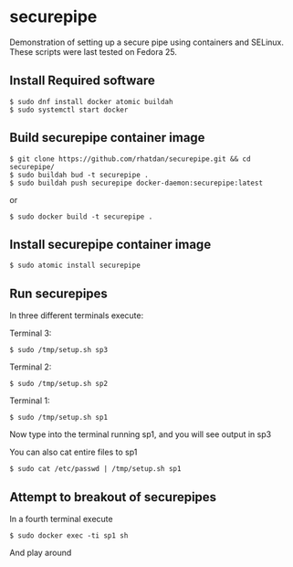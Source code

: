 # securepipe
Demonstration of setting up a secure pipe using containers and SELinux. These scripts were last tested on Fedora 25.

## Install Required software
`````
$ sudo dnf install docker atomic buildah
$ sudo systemctl start docker
`````

## Build securepipe container image
`````
$ git clone https://github.com/rhatdan/securepipe.git && cd securepipe/
$ sudo buildah bud -t securepipe .
$ sudo buildah push securepipe docker-daemon:securepipe:latest
`````

or 

`````
$ sudo docker build -t securepipe .
`````

## Install securepipe container image
`````
$ sudo atomic install securepipe
`````

## Run securepipes

In three different terminals execute:

Terminal 3:
`````
$ sudo /tmp/setup.sh sp3
`````

Terminal 2:
`````
$ sudo /tmp/setup.sh sp2
`````

Terminal 1:
`````
$ sudo /tmp/setup.sh sp1
`````

Now type into the terminal running sp1, and you will see output in sp3

You can also cat entire files to sp1
`````
$ sudo cat /etc/passwd | /tmp/setup.sh sp1
`````

## Attempt to breakout of securepipes

In a fourth terminal execute
`````
$ sudo docker exec -ti sp1 sh
`````
And play around
